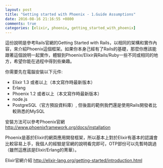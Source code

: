 ```yaml
---
layout: post
title: "Getting started with Phoenix - 1.Guide Assumptions"
date: 2016-08-16 21:16:55 +0800
comments: true
categories: [elixir, phoenix, getting_started_with_phoenix]
---
```


這份說明是參考Rails官網的Getting Started with Rails，以相同的架構和實作內容，來介紹Phoenix這個框架。如果你本身己經有了Rails的基礎，那麼你應該能跟著這個說明一起實作，體驗到Phoenix/Elixir與Rails/Ruby一些不同或相同的地方，希望你能在過程中得到些樂趣。

你需要先在電腦安裝以下元件:

- Elixir 1.3 或者以上（本文寫作時最新版本）
- Erlang
- Phoenix 1.2 或者以上（本文寫作時最新版本）
- node.js
- PostgreSQL（官方預設資料庫）, 但後面的範例我們還是使用Rails開發者比較熟悉的MySQL

安裝方法可以參考Phoenix官網 http://www.phoenixframework.org/docs/installation

Phoenix是基於Elixir的網頁應用開發框架，所以基本上對於Elixir有基本的認識會比較容易上手，我個人的經驗是官網的說明看完即可，OTP部份可以先暫時跳過（雖然這應該是Elixir/Erlang的菁華）。

Elixir官網介紹 http://elixir-lang.org/getting-started/introduction.html
